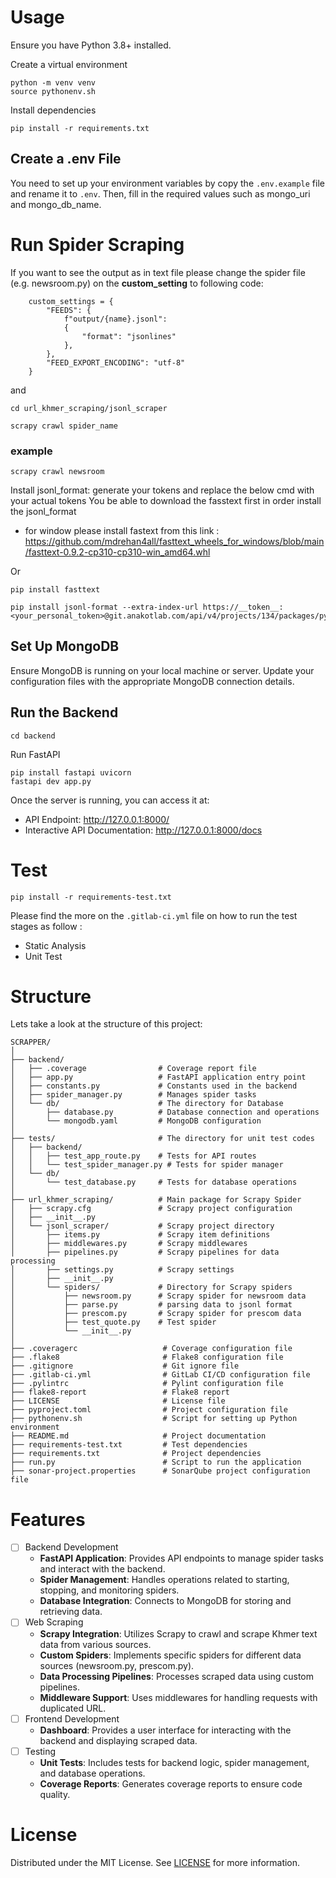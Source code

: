 # Usage
Ensure you have Python 3.8+ installed.


Create a virtual environment

```text
python -m venv venv
source pythonenv.sh
```

Install dependencies

```text
pip install -r requirements.txt
```
## Create a .env File

You need to set up your environment variables by copy the `.env.example` file and rename it to
`.env`. Then, fill in the required values such as mongo_uri and mongo_db_name.

# Run Spider Scraping 

If you want to see the output as in text file please change the spider file (e.g. newsroom.py)
on the **custom_setting** to following code:

```text
    custom_settings = {
        "FEEDS": {
            f"output/{name}.jsonl":
            {
                "format": "jsonlines"
            },
        },
        "FEED_EXPORT_ENCODING": "utf-8"
    }
```
and

```text
cd url_khmer_scraping/jsonl_scraper
```

```text
scrapy crawl spider_name
```

### example 

```text
scrapy crawl newsroom
```
Install jsonl_format: generate your tokens and replace the below cmd with your actual tokens
You be able to download the fasstext first in order install the jsonl_format

- for window please install fastext from this link : https://github.com/mdrehan4all/fasttext_wheels_for_windows/blob/main/fasttext-0.9.2-cp310-cp310-win_amd64.whl

Or 
```text
pip install fasttext
```

```text
pip install jsonl-format --extra-index-url https://__token__:<your_personal_token>@git.anakotlab.com/api/v4/projects/134/packages/pypi/simple

```
## Set Up MongoDB

Ensure MongoDB is running on your local machine or server. Update your configuration files with the appropriate MongoDB connection details.

## Run the Backend

```text
cd backend
```

Run FastAPI

```text
pip install fastapi uvicorn
fastapi dev app.py
```
Once the server is running, you can access it at:

- API Endpoint: http://127.0.0.1:8000/
- Interactive API Documentation: http://127.0.0.1:8000/docs

# Test

```text
pip install -r requirements-test.txt
```

Please find the more on the `.gitlab-ci.yml` file on how to run the test stages as follow :
  - Static Analysis
  - Unit Test
# Structure

Lets take a look at the structure of this project:

```text
SCRAPPER/
│
├── backend/
│   ├── .coverage                # Coverage report file
│   ├── app.py                   # FastAPI application entry point
│   ├── constants.py             # Constants used in the backend
│   ├── spider_manager.py        # Manages spider tasks
│   └── db/                      # The directory for Database
│       ├── database.py          # Database connection and operations
│       └── mongodb.yaml         # MongoDB configuration
│
├── tests/                       # The directory for unit test codes
│   ├── backend/
│   │   ├── test_app_route.py    # Tests for API routes
│   │   └── test_spider_manager.py # Tests for spider manager
│   └── db/
│       └── test_database.py     # Tests for database operations
│
├── url_khmer_scraping/          # Main package for Scrapy Spider
│   ├── scrapy.cfg               # Scrapy project configuration
│   ├── __init__.py              
│   └── jsonl_scraper/           # Scrapy project directory
│       ├── items.py             # Scrapy item definitions
│       ├── middlewares.py       # Scrapy middlewares
│       ├── pipelines.py         # Scrapy pipelines for data processing
│       ├── settings.py          # Scrapy settings
│       ├── __init__.py          
│       └── spiders/             # Directory for Scrapy spiders
│           ├── newsroom.py      # Scrapy spider for newsroom data
│           ├── parse.py         # parsing data to jsonl format
│           ├── prescom.py       # Scrapy spider for prescom data
│           ├── test_quote.py    # Test spider
│           └── __init__.py      
│
├── .coveragerc                   # Coverage configuration file
├── .flake8                       # Flake8 configuration file
├── .gitignore                    # Git ignore file
├── .gitlab-ci.yml                # GitLab CI/CD configuration file
├── .pylintrc                     # Pylint configuration file
├── flake8-report                 # Flake8 report
├── LICENSE                       # License file
├── pyproject.toml                # Project configuration file
├── pythonenv.sh                  # Script for setting up Python environment
├── README.md                     # Project documentation
├── requirements-test.txt         # Test dependencies
├── requirements.txt              # Project dependencies
├── run.py                        # Script to run the application
├── sonar-project.properties      # SonarQube project configuration file

```

# Features

- [ ] Backend Development
    - **FastAPI Application**: Provides API endpoints to manage spider tasks and interact with the backend.
    - **Spider Management**: Handles operations related to starting, stopping, and monitoring spiders.
    - **Database Integration**: Connects to MongoDB for storing and retrieving data.
- [ ] Web Scraping
    - **Scrapy Integration**: Utilizes Scrapy to crawl and scrape Khmer text data from various sources.
    - **Custom Spiders**: Implements specific spiders for different data sources (newsroom.py, prescom.py).
    - **Data Processing Pipelines**: Processes scraped data using custom pipelines.
    - **Middleware Support**: Uses middlewares for handling requests with duplicated URL.
- [ ] Frontend Development
    - **Dashboard**: Provides a user interface for interacting with the backend and displaying scraped data.
- [ ] Testing
    - **Unit Tests**: Includes tests for backend logic, spider management, and database operations.
    - **Coverage Reports**: Generates coverage reports to ensure code quality.

# License

Distributed under the MIT License. See [LICENSE](./LICENSE) for more information.
